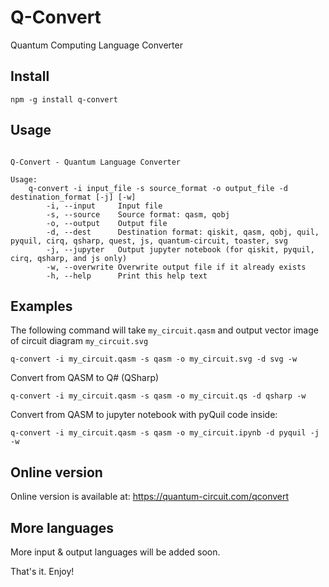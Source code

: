 # Q-Convert

Quantum Computing Language Converter

## Install

```
npm -g install q-convert
```

## Usage

```

Q-Convert - Quantum Language Converter

Usage:
    q-convert -i input_file -s source_format -o output_file -d destination_format [-j] [-w]
        -i, --input     Input file
        -s, --source    Source format: qasm, qobj
        -o, --output    Output file
        -d, --dest      Destination format: qiskit, qasm, qobj, quil, pyquil, cirq, qsharp, quest, js, quantum-circuit, toaster, svg
        -j, --jupyter   Output jupyter notebook (for qiskit, pyquil, cirq, qsharp, and js only)
        -w, --overwrite Overwrite output file if it already exists
        -h, --help      Print this help text

```

## Examples

The following command will take `my_circuit.qasm` and output vector image of circuit diagram `my_circuit.svg`
```
q-convert -i my_circuit.qasm -s qasm -o my_circuit.svg -d svg -w
```

Convert from QASM to Q# (QSharp)
```
q-convert -i my_circuit.qasm -s qasm -o my_circuit.qs -d qsharp -w
```

Convert from QASM to jupyter notebook with pyQuil code inside:
```
q-convert -i my_circuit.qasm -s qasm -o my_circuit.ipynb -d pyquil -j -w
```


## Online version

Online version is available at: <a href="https://quantum-circuit.com/qconvert" target="_blank">https://quantum-circuit.com/qconvert</a>


## More languages

More input & output languages will be added soon.


That's it. Enjoy!
